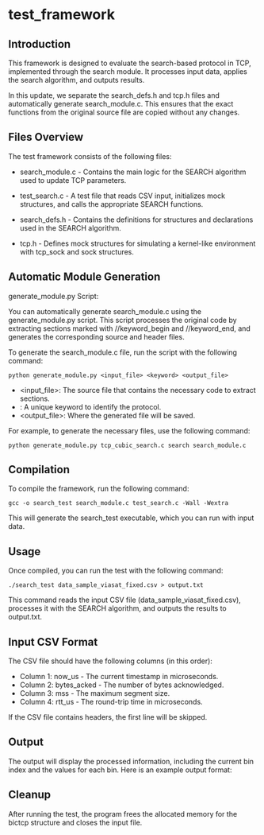 # test_framework

## Introduction

This framework is designed to evaluate the search-based protocol in TCP, implemented through the search module. It processes input data, applies the search algorithm, and outputs results.

In this update, we separate the search_defs.h and tcp.h files and automatically generate search_module.c. This ensures that the exact functions from the original source file are copied without any changes.

## Files Overview

The test framework consists of the following files:

- search_module.c - Contains the main logic for the SEARCH algorithm used to update TCP parameters.

- test_search.c - A test file that reads CSV input, initializes mock structures, and calls the appropriate SEARCH functions.

- search_defs.h - Contains the definitions for structures and declarations used in the SEARCH algorithm.

- tcp.h - Defines mock structures for simulating a kernel-like environment with tcp_sock and sock structures.

## Automatic Module Generation

generate_module.py Script:


You can automatically generate search_module.c using the generate_module.py script. This script processes the original code by extracting sections marked with //keyword_begin and //keyword_end, and generates the corresponding source and header files.

To generate the search_module.c file, run the script with the following command:

`python generate_module.py <input_file> <keyword> <output_file>`

- <input_file>: The source file that contains the necessary code to extract sections.
- <keyword>: A unique keyword to identify the protocol.
- <output_file>: Where the generated file will be saved.

For example, to generate the necessary files, use the following command:

`python generate_module.py tcp_cubic_search.c search search_module.c`

## Compilation
To compile the framework, run the following command:

`gcc -o search_test search_module.c test_search.c -Wall -Wextra`

This will generate the search_test executable, which you can run with input data.

## Usage
Once compiled, you can run the test with the following command:

`./search_test data_sample_viasat_fixed.csv > output.txt`

This command reads the input CSV file (data_sample_viasat_fixed.csv), processes it with the SEARCH algorithm, and outputs the results to output.txt.

## Input CSV Format

The CSV file should have the following columns (in this order):

- Column 1: now_us - The current timestamp in microseconds.
- Column 2: bytes_acked - The number of bytes acknowledged.
- Column 3: mss - The maximum segment size.
- Column 4: rtt_us - The round-trip time in microseconds.

If the CSV file contains headers, the first line will be skipped.

## Output

The output will display the processed information, including the current bin index and the values for each bin. Here is an example output format:

## Cleanup
After running the test, the program frees the allocated memory for the bictcp structure and closes the input file.

